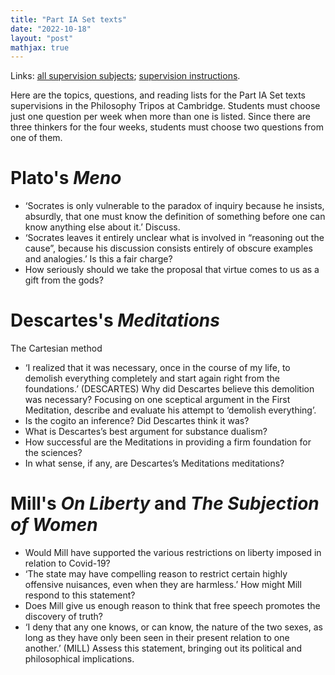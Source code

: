 ```yaml
---
title: "Part IA Set texts"
date: "2022-10-18"
layout: "post"
mathjax: true
---
```


Links: [all supervision subjects](/teaching);  [supervision instructions](/teaching/supervisions/).

Here are the topics, questions, and reading lists for the Part IA Set texts supervisions in the Philosophy Tripos at Cambridge. Students must choose just one question per week when more than one is listed. Since there are three thinkers for the four weeks, students must choose two questions from one of them. 

# Plato's *Meno*

- ‘Socrates is only vulnerable to the paradox of inquiry because he insists, absurdly, that one must know the definition of something before one can know anything else about it.’ Discuss.
- ‘Socrates leaves it entirely unclear what is involved in “reasoning out the cause”, because his discussion consists entirely of obscure examples and analogies.’ Is this a fair charge?
- How seriously should we take the proposal that virtue comes to us as a gift from the gods?

# Descartes's *Meditations*

The Cartesian method

- ‘I realized that it was necessary, once in the course of my life, to demolish everything completely and start again right from the foundations.’ (DESCARTES) Why did Descartes believe this demolition was necessary? Focusing on one sceptical argument in the First Meditation, describe and evaluate his attempt to ‘demolish everything’.
- Is the cogito an inference? Did Descartes think it was?
- What is Descartes’s best argument for substance dualism?
- How successful are the Meditations in providing a firm foundation for the
sciences?
- In what sense, if any, are Descartes’s Meditations meditations?

# Mill's *On Liberty* and *The Subjection of Women*

- Would Mill have supported the various restrictions on liberty imposed in relation to Covid-19?
- ‘The state may have compelling reason to restrict certain highly offensive nuisances, even when they are harmless.’ How might Mill respond to this statement?
- Does Mill give us enough reason to think that free speech promotes the discovery of truth?
- ‘I deny that any one knows, or can know, the nature of the two sexes, as long as they have only been seen in their present relation to one another.’ (MILL) Assess this statement, bringing out its political and philosophical implications.